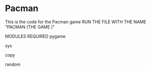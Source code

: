 # Pacman
This is the code for the Pacman game 
RUN THE FILE WITH THE NAME "PACMAN (THE GAME )"

MODULES REQUIRED
pygame

sys

copy

random
